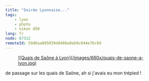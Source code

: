 ```yaml
---
title: "Soirée Lyonnaise..."
tags:
    - lyon
    - photo
    - nikon d50
lang: fr
node: 67312
remoteId: 59d6aa895039d8408a8eb9c044e76c9d
---
```

<figure class="object-center"><a href="/images/quais-de-saone-a-lyon.jpg">![Quais de Saône à Lyon](/images/660x/quais-de-saone-a-lyon.jpg)
</a></figure>


de passage sur les quais de Saône, ah si j'avais eu mon trépied !

